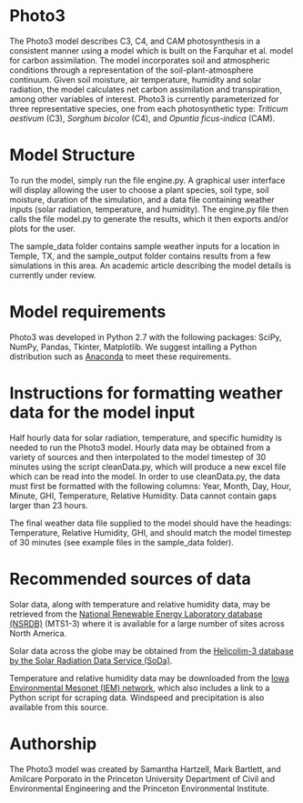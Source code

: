 # Photo3
The Photo3 model describes C3, C4, and CAM photosynthesis in a consistent manner using a model which is built on the Farquhar et al. model for carbon assimilation. The model incorporates soil and atmospheric conditions through a representation of the soil-plant-atmosphere continuum. Given soil moisture, air temperature, humidity and solar radiation, the model calculates net carbon assimilation and transpiration, among other variables of interest. Photo3 is currently parameterized for three representative species, one from each photosynthetic type: *Triticum aestivum* (C3), *Sorghum bicolor* (C4), and *Opuntia ficus-indica* (CAM).

# Model Structure

To run the model, simply run the file engine.py. A graphical user interface will display allowing the user to choose a plant species, soil type, soil moisture, duration of the simulation, and a data file containing weather inputs (solar radiation, temperature, and humidity). The engine.py file then calls the file model.py to generate the results, which it then exports and/or plots for the user. 

The sample_data folder contains sample weather inputs for a location in Temple, TX, and the sample_output folder contains results from a few simulations in this area. An academic article describing the model details is currently under review.

# Model requirements
Photo3 was developed in Python 2.7 with the following packages: SciPy, NumPy, Pandas, Tkinter, Matplotlib. We suggest intalling a Python distribution such as [Anaconda][An] to meet these requirements.

[An]: https://www.continuum.io/downloads

# Instructions for formatting weather data for the model input
Half hourly data for solar radiation, temperature, and specific humidity is needed to run the Photo3 model. Hourly data may be obtained from a variety of sources and then interpolated to the model timestep of 30 minutes using the script cleanData.py, which will produce a new excel file which can be read into the model. In order to use cleanData.py, the data must first be formatted with the following columns: Year, Month, Day, Hour, Minute, GHI, Temperature, Relative Humidity. Data cannot contain gaps larger than 23 hours.

The final weather data file supplied to the model should have the headings: Temperature, Relative Humidity, GHI, and should match the model timestep of 30 minutes (see example files in the sample_data folder).

# Recommended sources of data

Solar data, along with temperature and relative humidity data, may be retrieved from the [National Renewable Energy Laboratory database (NSRDB)][nsrdb] (MTS1-3) where it is available for a large number of sites across North America.

Solar data across the globe may be obtained from the [Helicolim-3 database by the Solar Radiation Data Service (SoDa)][soda]. 

[nsrdb]: https://maps.nrel.gov/nsrdb-viewer//?aL=UdPEX9
[soda]: http://soda-pro.com/web-services/radiation/helioclim-3-for-free

Temperature and relative humidity data may be downloaded from the [Iowa Environmental Mesonet (IEM) network][iem], which also includes a link to a Python script for scraping data. Windspeed and precipitation is also available from this source. 

[iem]: http://mesonet.agron.iastate.edu/request/download.phtml

# Authorship

The Photo3 model was created by Samantha Hartzell, Mark Bartlett, and Amilcare Porporato in the Princeton University Department of Civil and Environmental Engineering and the Princeton Environmental Institute.
